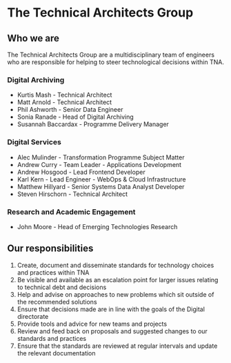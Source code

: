 # The Technical Architects Group

## Who we are

The Technical Architects Group are a multidisciplinary team of engineers who are responsible for helping to steer technological decisions within TNA.

### Digital Archiving

- Kurtis Mash - Technical Architect
- Matt Arnold - Technical Architect
- Phil Ashworth - Senior Data Engineer
- Sonia Ranade - Head of Digital Archiving
- Susannah Baccardax - Programme Delivery Manager

### Digital Services

- Alec Mulinder - Transformation Programme Subject Matter
- Andrew Curry - Team Leader - Applications Development
- Andrew Hosgood - Lead Frontend Developer
- Karl Kern - Lead Engineer - WebOps & Cloud Infrastructure
- Matthew Hillyard - Senior Systems Data Analyst Developer
- Steven Hirschorn - Technical Architect

### Research and Academic Engagement

- John Moore - Head of Emerging Technologies Research

## Our responsibilities

1. Create, document and disseminate standards for technology choices and practices within TNA
1. Be visible and available as an escalation point for larger issues relating to technical debt and decisions
1. Help and advise on approaches to new problems which sit outside of the recommended solutions
1. Ensure that decisions made are in line with the goals of the Digital directorate
1. Provide tools and advice for new teams and projects
1. Review and feed back on proposals and suggested changes to our standards and practices
1. Ensure that the standards are reviewed at regular intervals and update the relevant documentation
